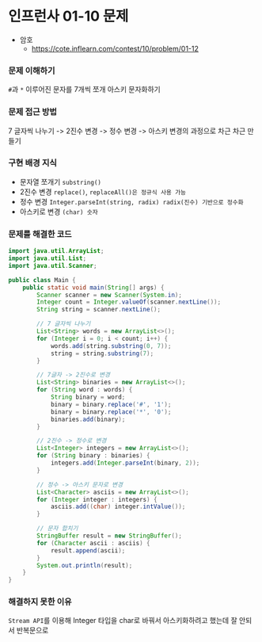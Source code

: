 # 인프런사 01-10 문제
- 암호
  - https://cote.inflearn.com/contest/10/problem/01-12

### 문제 이해하기
`#`과 `*` 이루어진 문자를 7개씩 쪼개 아스키 문자화하기

### 문제 접근 방법
7 글자씩 나누기 -> 2진수 변경 -> 정수 변경 -> 아스키 변경의 과정으로 차근 차근 만들기

### 구현 배경 지식
- 문자열 쪼개기 `substring()`
- 2진수 변경 `replace()`, `replaceAll()은 정규식 사용 가능`
- 정수 변경 `Integer.parseInt(string, radix) radix(진수) 기반으로 정수화` 
- 아스키로 변경 `(char) 숫자`

### 문제를 해결한 코드
```java
import java.util.ArrayList;
import java.util.List;
import java.util.Scanner;

public class Main {
    public static void main(String[] args) {
        Scanner scanner = new Scanner(System.in);
        Integer count = Integer.valueOf(scanner.nextLine());
        String string = scanner.nextLine();

        // 7 글자씩 나누기
        List<String> words = new ArrayList<>();
        for (Integer i = 0; i < count; i++) {
            words.add(string.substring(0, 7));
            string = string.substring(7);
        }

        // 7글자 -> 2진수로 변경
        List<String> binaries = new ArrayList<>();
        for (String word : words) {
            String binary = word;
            binary = binary.replace('#', '1');
            binary = binary.replace('*', '0');
            binaries.add(binary);
        }

        // 2진수 -> 정수로 변경
        List<Integer> integers = new ArrayList<>();
        for (String binary : binaries) {
            integers.add(Integer.parseInt(binary, 2));
        }

        // 정수 -> 아스키 문자로 변경
        List<Character> asciis = new ArrayList<>();
        for (Integer integer : integers) {
            asciis.add((char) integer.intValue());
        }

        // 문자 합치기
        StringBuffer result = new StringBuffer();
        for (Character ascii : asciis) {
            result.append(ascii);
        }
        System.out.println(result);
    }
}
```

### 해결하지 못한 이유
`Stream API`를 이용해 Integer 타입을 char로 바꿔서 아스키화하려고 했는데 잘 안되서 반복문으로 

